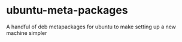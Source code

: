 # ubuntu-meta-packages
A handful of deb metapackages for ubuntu to make setting up a new machine simpler

